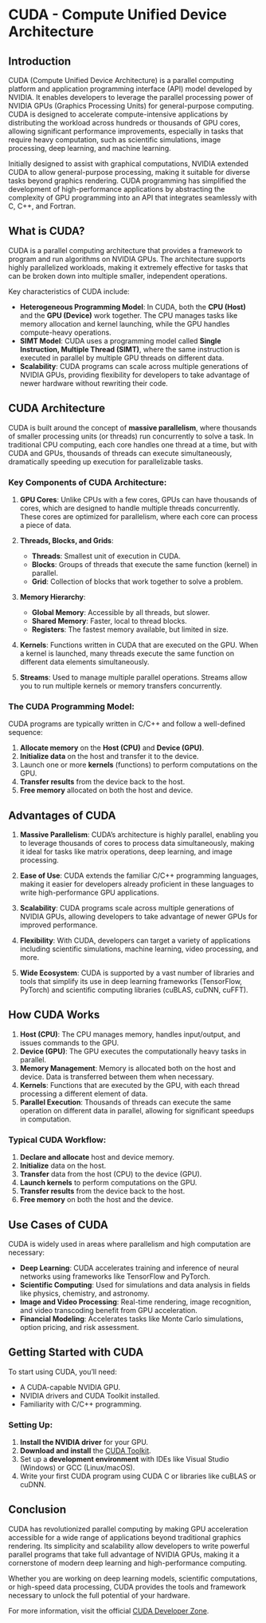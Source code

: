 # CUDA - Compute Unified Device Architecture

## Introduction

CUDA (Compute Unified Device Architecture) is a parallel computing platform and application programming interface (API) model developed by NVIDIA. It enables developers to leverage the parallel processing power of NVIDIA GPUs (Graphics Processing Units) for general-purpose computing. CUDA is designed to accelerate compute-intensive applications by distributing the workload across hundreds or thousands of GPU cores, allowing significant performance improvements, especially in tasks that require heavy computation, such as scientific simulations, image processing, deep learning, and machine learning.

Initially designed to assist with graphical computations, NVIDIA extended CUDA to allow general-purpose processing, making it suitable for diverse tasks beyond graphics rendering. CUDA programming has simplified the development of high-performance applications by abstracting the complexity of GPU programming into an API that integrates seamlessly with C, C++, and Fortran.

## What is CUDA?

CUDA is a parallel computing architecture that provides a framework to program and run algorithms on NVIDIA GPUs. The architecture supports highly parallelized workloads, making it extremely effective for tasks that can be broken down into multiple smaller, independent operations.

Key characteristics of CUDA include:
- **Heterogeneous Programming Model**: In CUDA, both the **CPU (Host)** and the **GPU (Device)** work together. The CPU manages tasks like memory allocation and kernel launching, while the GPU handles compute-heavy operations.
- **SIMT Model**: CUDA uses a programming model called **Single Instruction, Multiple Thread (SIMT)**, where the same instruction is executed in parallel by multiple GPU threads on different data.
- **Scalability**: CUDA programs can scale across multiple generations of NVIDIA GPUs, providing flexibility for developers to take advantage of newer hardware without rewriting their code.

## CUDA Architecture

CUDA is built around the concept of **massive parallelism**, where thousands of smaller processing units (or threads) run concurrently to solve a task. In traditional CPU computing, each core handles one thread at a time, but with CUDA and GPUs, thousands of threads can execute simultaneously, dramatically speeding up execution for parallelizable tasks.

### Key Components of CUDA Architecture:
1. **GPU Cores**: Unlike CPUs with a few cores, GPUs can have thousands of cores, which are designed to handle multiple threads concurrently. These cores are optimized for parallelism, where each core can process a piece of data.
  
2. **Threads, Blocks, and Grids**: 
   - **Threads**: Smallest unit of execution in CUDA.
   - **Blocks**: Groups of threads that execute the same function (kernel) in parallel.
   - **Grid**: Collection of blocks that work together to solve a problem.

3. **Memory Hierarchy**:
   - **Global Memory**: Accessible by all threads, but slower.
   - **Shared Memory**: Faster, local to thread blocks.
   - **Registers**: The fastest memory available, but limited in size.

4. **Kernels**: Functions written in CUDA that are executed on the GPU. When a kernel is launched, many threads execute the same function on different data elements simultaneously.

5. **Streams**: Used to manage multiple parallel operations. Streams allow you to run multiple kernels or memory transfers concurrently.

### The CUDA Programming Model:
CUDA programs are typically written in C/C++ and follow a well-defined sequence:
1. **Allocate memory** on the **Host (CPU)** and **Device (GPU)**.
2. **Initialize data** on the host and transfer it to the device.
3. Launch one or more **kernels** (functions) to perform computations on the GPU.
4. **Transfer results** from the device back to the host.
5. **Free memory** allocated on both the host and device.

## Advantages of CUDA

1. **Massive Parallelism**: CUDA’s architecture is highly parallel, enabling you to leverage thousands of cores to process data simultaneously, making it ideal for tasks like matrix operations, deep learning, and image processing.
   
2. **Ease of Use**: CUDA extends the familiar C/C++ programming languages, making it easier for developers already proficient in these languages to write high-performance GPU applications.

3. **Scalability**: CUDA programs scale across multiple generations of NVIDIA GPUs, allowing developers to take advantage of newer GPUs for improved performance.

4. **Flexibility**: With CUDA, developers can target a variety of applications including scientific simulations, machine learning, video processing, and more.

5. **Wide Ecosystem**: CUDA is supported by a vast number of libraries and tools that simplify its use in deep learning frameworks (TensorFlow, PyTorch) and scientific computing libraries (cuBLAS, cuDNN, cuFFT).

## How CUDA Works

1. **Host (CPU)**: The CPU manages memory, handles input/output, and issues commands to the GPU.
2. **Device (GPU)**: The GPU executes the computationally heavy tasks in parallel.
3. **Memory Management**: Memory is allocated both on the host and device. Data is transferred between them when necessary.
4. **Kernels**: Functions that are executed by the GPU, with each thread processing a different element of data.
5. **Parallel Execution**: Thousands of threads can execute the same operation on different data in parallel, allowing for significant speedups in computation.

### Typical CUDA Workflow:
1. **Declare and allocate** host and device memory.
2. **Initialize** data on the host.
3. **Transfer** data from the host (CPU) to the device (GPU).
4. **Launch kernels** to perform computations on the GPU.
5. **Transfer results** from the device back to the host.
6. **Free memory** on both the host and the device.

## Use Cases of CUDA

CUDA is widely used in areas where parallelism and high computation are necessary:
- **Deep Learning**: CUDA accelerates training and inference of neural networks using frameworks like TensorFlow and PyTorch.
- **Scientific Computing**: Used for simulations and data analysis in fields like physics, chemistry, and astronomy.
- **Image and Video Processing**: Real-time rendering, image recognition, and video transcoding benefit from GPU acceleration.
- **Financial Modeling**: Accelerates tasks like Monte Carlo simulations, option pricing, and risk assessment.

## Getting Started with CUDA

To start using CUDA, you’ll need:
- A CUDA-capable NVIDIA GPU.
- NVIDIA drivers and CUDA Toolkit installed.
- Familiarity with C/C++ programming.

### Setting Up:
1. **Install the NVIDIA driver** for your GPU.
2. **Download and install** the [CUDA Toolkit](https://developer.nvidia.com/cuda-toolkit).
3. Set up a **development environment** with IDEs like Visual Studio (Windows) or GCC (Linux/macOS).
4. Write your first CUDA program using CUDA C or libraries like cuBLAS or cuDNN.

## Conclusion

CUDA has revolutionized parallel computing by making GPU acceleration accessible for a wide range of applications beyond traditional graphics rendering. Its simplicity and scalability allow developers to write powerful parallel programs that take full advantage of NVIDIA GPUs, making it a cornerstone of modern deep learning and high-performance computing.

Whether you are working on deep learning models, scientific computations, or high-speed data processing, CUDA provides the tools and framework necessary to unlock the full potential of your hardware.

For more information, visit the official [CUDA Developer Zone](https://developer.nvidia.com/cuda-zone).

